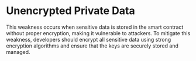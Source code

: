 # Unencrypted Private Data

This weakness occurs when sensitive data is stored in the smart contract without proper encryption, making it vulnerable to attackers. To mitigate this weakness, developers should encrypt all sensitive data using strong encryption algorithms and ensure that the keys are securely stored and managed.
